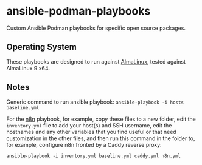 # ansible-podman-playbooks
 Custom Ansible Podman playbooks for specific open source packages.

## Operating System

These playbooks are designed to run against [AlmaLinux](https://almalinux.org/), tested against AlmaLinux 9 x64.

## Notes

Generic command to run ansible playbook: `ansible-playbook -i hosts baseline.yml`

For the [n8n](https://www.n8n.io) playbook, for example, copy these files to a new folder, edit the `inventory.yml` file to add your host(s) and SSH username, edit the hostnames and any other variables that you find useful or that need customization in the other files, and then run this command in the folder to, for example, configure n8n fronted by a Caddy reverse proxy:

`ansible-playbook -i inventory.yml baseline.yml caddy.yml n8n.yml`
